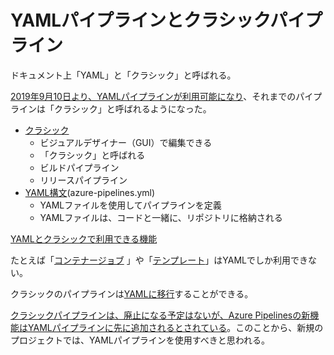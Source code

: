 
# YAMLパイプラインとクラシックパイプライン

ドキュメント上「YAML」と「クラシック」と呼ばれる。

[2019年9月10日より、YAMLパイプラインが利用可能になり](https://docs.microsoft.com/ja-jp/azure/devops/release-notes/2018/sep-10-azure-devops-launch#configure-builds-using-yaml)、それまでのパイプラインは「クラシック」と呼ばれるようになった。

- [クラシック](https://docs.microsoft.com/ja-jp/azure/devops/pipelines/get-started/pipelines-get-started?view=azure-devops#define-pipelines-using-the-classic-interface)
  - ビジュアルデザイナー（GUI）で編集できる
  - 「クラシック」と呼ばれる
  - ビルドパイプライン
  - リリースパイプライン
- [YAML構文](https://docs.microsoft.com/ja-jp/azure/devops/pipelines/get-started/pipelines-get-started?view=azure-devops#define-pipelines-using-yaml-syntax)(azure-pipelines.yml)
  - YAMLファイルを使用してパイプラインを定義
  - YAMLファイルは、コードと一緒に、リポジトリに格納される


[YAMLとクラシックで利用できる機能](https://docs.microsoft.com/ja-jp/azure/devops/pipelines/get-started/pipelines-get-started?view=azure-devops#feature-availability)

たとえば「[コンテナージョブ](https://docs.microsoft.com/ja-jp/azure/devops/pipelines/process/container-phases?view=azure-devops)
」や「[テンプレート](https://docs.microsoft.com/ja-jp/azure/devops/pipelines/process/templates?view=azure-devops)」はYAMLでしか利用できない。

クラシックのパイプラインは[YAMLに移行](https://docs.microsoft.com/ja-jp/azure/devops/pipelines/migrate/from-classic-pipelines?view=azure-devops)することができる。

[クラシックパイプラインは、廃止になる予定はないが、Azure Pipelinesの新機能はYAMLパイプラインに先に追加されるとされている](https://github.com/MicrosoftDocs/azure-devops-docs/issues/6828)。このことから、新規のプロジェクトでは、YAMLパイプラインを使用すべきと思われる。

